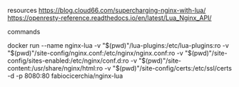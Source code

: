 resources
https://blog.cloud66.com/supercharging-nginx-with-lua/
https://openresty-reference.readthedocs.io/en/latest/Lua_Nginx_API/

commands

docker run --name nginx-lua -v "$(pwd)"/lua-plugins:/etc/lua-plugins:ro -v "$(pwd)"/site-config/nginx.conf:/etc/nginx/nginx.conf:ro -v "$(pwd)"/site-config/sites-enabled:/etc/nginx/conf.d:ro -v "$(pwd)"/site-content:/usr/share/nginx/html:ro -v "$(pwd)"/site-config/certs:/etc/ssl/certs -d -p 8080:80 fabiocicerchia/nginx-lua
